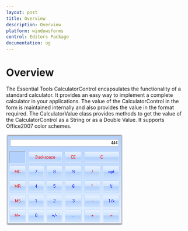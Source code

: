 ```yaml
---
layout: post
title: Overview
description: Overview
platform: windowsforms
control: Editors Package
documentation: ug
---
```


# Overview

The Essential Tools CalculatorControl encapsulates the functionality of a standard calculator. It provides an easy way to implement a complete calculator in your applications. The value of the CalculatorControl in the form is maintained internally and also provides the value in the format required. The CalculatorValue class provides methods to get the value of the CalculatorControl as a String or as a Double Value. It supports Office2007 color schemes.

![](Overview_images/Overview_img110.png) 